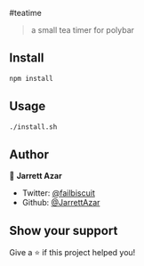 #teatime
> a small tea timer for polybar

## Install

```sh
npm install
```

## Usage

```sh
./install.sh
```

## Author

👤 **Jarrett Azar**

* Twitter: [@failbiscuit](https://twitter.com/failbiscuit)
* Github: [@JarrettAzar](https://github.com/JarrettAzar)

## Show your support

Give a ⭐️ if this project helped you!
